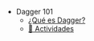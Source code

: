 - Dagger 101
  - [¿Qué es Dagger?](./01_dagger_101/01_que_es_dagger.md)
  - [📝 Actividades](./00_actividades/01_modulo_1.md)



